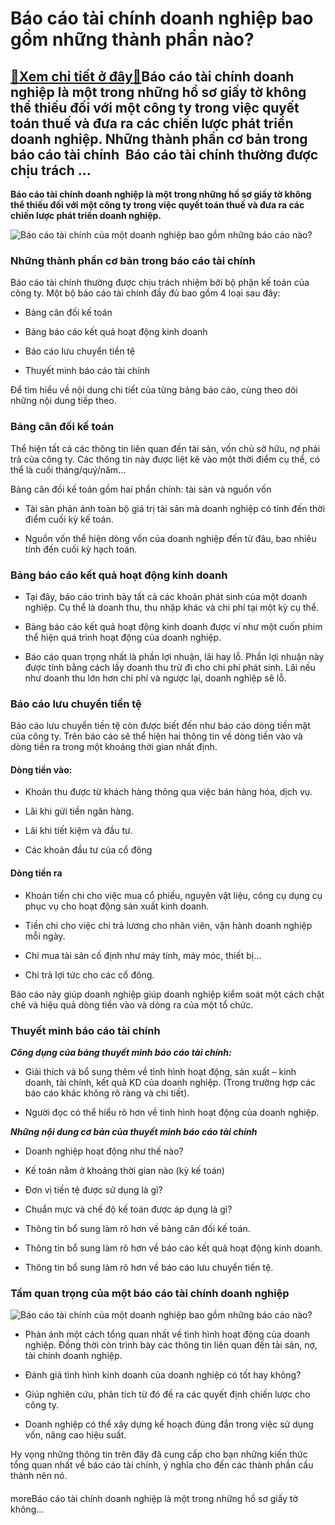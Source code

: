 Báo cáo tài chính doanh nghiệp bao gồm những thành phần nào?
============================================================

[:gift:Xem chi tiết ở đây:gift:](https://hddtvn.com/bao-cao-tai-chinh-doanh-nghiep-bao-gom-nhung-thanh-phan-nao/)Báo cáo tài chính doanh nghiệp là một trong những hồ sơ giấy tờ không thể thiếu đối với một công ty trong việc quyết toán thuế và đưa ra các chiến lược phát triển doanh nghiệp. Những thành phần cơ bản trong báo cáo tài chính  Báo cáo tài chính thường được chịu trách …
----------------------------------------------------------------------------------------------------------------------------------------------------------------------------------------------------------------------------------------------------------------------------

**Báo cáo tài chính doanh nghiệp là một trong những hồ sơ giấy tờ không thể thiếu đối với một công ty trong việc quyết toán thuế và đưa ra các chiến lược phát triển doanh nghiệp.**


![Báo cáo tài chính của một doanh nghiệp bao gồm những báo cáo nào?](https://hddtvn.com/wp-content/uploads/2021/01/5902_bao_cao.jpg "Báo cáo tài chính của một doanh nghiệp bao gồm những báo cáo nào?")


### **Những thành phần cơ bản trong báo cáo tài chính**


Báo cáo tài chính thường được chịu trách nhiệm bởi bộ phận kế toán của công ty. Một bộ báo cáo tài chính đầy đủ bao gồm 4 loại sau đây:




* Bảng cân đối kế toán

* Bảng báo cáo kết quả hoạt động kinh doanh

* Báo cáo lưu chuyển tiền tệ

* Thuyết minh báo cáo tài chính



Để tìm hiểu về nội dung chi tiết của từng bảng báo cáo, cùng theo dõi những nội dung tiếp theo.


### **Bảng cân đối kế toán**


Thể hiện tất cả các thông tin liên quan đến tài sản, vốn chủ sở hữu, nợ phải trả của công ty. Các thông tin này được liệt kê vào một thời điểm cụ thể, có thể là cuối tháng/quý/năm…


Bảng cân đối kế toán gồm hai phần chính: tài sản và nguồn vốn




* Tài sản phản ánh toàn bộ giá trị tài sản mà doanh nghiệp có tính đến thời điểm cuối kỳ kế toán. 

* Nguồn vốn thể hiện dòng vốn của doanh nghiệp đến từ đâu, bao nhiêu tính đến cuối kỳ hạch toán.



### **Bảng báo cáo kết quả hoạt động kinh doanh**




* Tại đây, báo cáo trình bày tất cả các khoản phát sinh của một doanh nghiệp. Cụ thể là doanh thu, thu nhập khác và chi phí tại một kỳ cụ thể.

* Bảng báo cáo kết quả hoạt động kinh doanh được ví như một cuốn phim thể hiện quá trình hoạt động của doanh nghiệp.

* Báo cáo quan trọng nhất là phần lợi nhuận, lãi hay lỗ. Phần lợi nhuận này được tính bằng cách lấy doanh thu trừ đi cho chi phí phát sinh. Lãi nếu như doanh thu lớn hơn chi phí và ngược lại, doanh nghiệp sẽ lỗ.



### **Báo cáo lưu chuyển tiền tệ**


Báo cáo lưu chuyển tiền tệ còn được biết đến như báo cáo dòng tiền mặt của công ty. Trên báo cáo sẽ thể hiện hai thông tin về dòng tiền vào và dòng tiền ra trong một khoảng thời gian nhất định.


#### **Dòng tiền vào:**




* Khoản thu được từ khách hàng thông qua việc bán hàng hóa, dịch vụ.

* Lãi khi gửi tiền ngân hàng.

* Lãi khi tiết kiệm và đầu tư.

* Các khoản đầu tư của cổ đông



#### **Dòng tiền ra**




* Khoản tiền chi cho việc mua cổ phiếu, nguyên vật liệu, công cụ dụng cụ phục vụ cho hoạt động sản xuất kinh doanh.

* Tiền chi cho việc chi trả lương cho nhân viên, vận hành doanh nghiệp mỗi ngày.

* Chi mua tài sản cố định như máy tính, máy móc, thiết bị…

* Chi trả lợi tức cho các cổ đông.



Báo cáo này giúp doanh nghiệp giúp doanh nghiệp kiểm soát một cách chặt chẽ và hiệu quả dòng tiền vào và dòng ra của một tổ chức.


### **Thuyết minh báo cáo tài chính**


***Công dụng của bảng thuyết minh báo cáo tài chính:***




* Giải thích và bổ sung thêm về tình hình hoạt động, sản xuất – kinh doanh, tài chính, kết quả KD của doanh nghiệp. (Trong trường hợp các báo cáo khác không rõ ràng và chi tiết).

* Người đọc có thể hiểu rõ hơn về tình hình hoạt động của doanh nghiệp.



***Những nội dung cơ bản của thuyết minh báo cáo tài chính***




* Doanh nghiệp hoạt động như thế nào?

* Kế toán nằm ở khoảng thời gian nào (kỳ kế toán)

* Đơn vị tiền tệ được sử dụng là gì?

* Chuẩn mực và chế độ kế toán được áp dụng là gì?

* Thông tin bổ sung làm rõ hơn về bảng cân đối kế toán.

* Thông tin bổ sung làm rõ hơn về báo cáo kết quả hoạt động kinh doanh.

* Thông tin bổ sung làm rõ hơn về báo cáo lưu chuyển tiền tệ.



### **Tầm quan trọng của một báo cáo tài chính doanh nghiệp**


![Báo cáo tài chính của một doanh nghiệp bao gồm những báo cáo nào?](https://hddtvn.com/wp-content/uploads/2021/01/bao-cao-tai-chinh.jpg "Báo cáo tài chính của một doanh nghiệp bao gồm những báo cáo nào?")




* Phản ánh một cách tổng quan nhất về tình hình hoạt động của doanh nghiệp. Đồng thời còn trình bày các thông tin liên quan đến tài sản, nợ, tài chính doanh nghiệp.

* Đánh giá tình hình kinh doanh của doanh nghiệp có tốt hay không?

* Giúp nghiên cứu, phân tích từ đó đề ra các quyết định chiến lược cho công ty.

* Doanh nghiệp có thể xây dựng kế hoạch đúng đắn trong việc sử dụng vốn, nâng cao hiệu suất.



Hy vọng những thông tin trên đây đã cung cấp cho bạn những kiến thức tổng quan nhất về báo cáo tài chính, ý nghĩa cho đến các thành phần cấu thành nên nó. 


#### 


moreBáo cáo tài chính doanh nghiệp là một trong những hồ sơ giấy tờ không…

